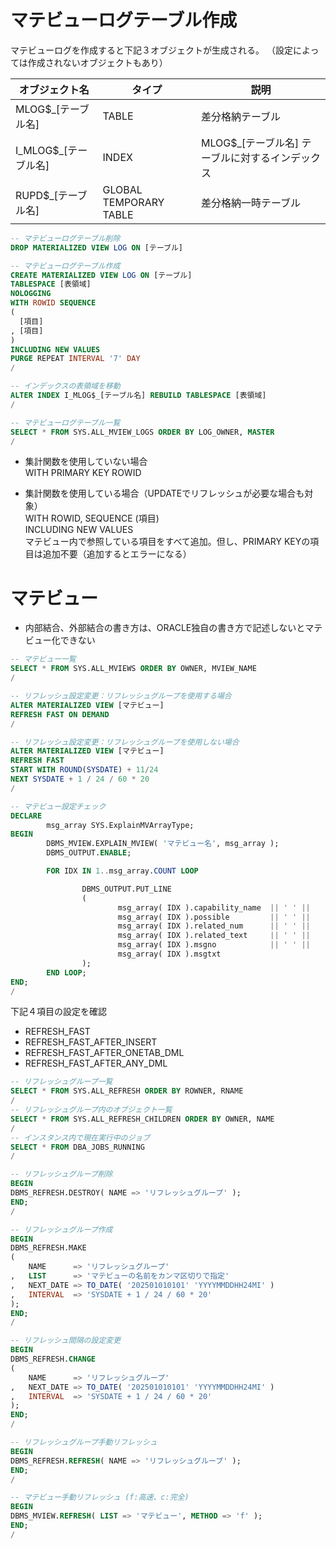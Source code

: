 # マテビューログテーブル作成

マテビューログを作成すると下記３オブジェクトが生成される。
（設定によっては作成されないオブジェクトもあり）

| オブジェクト名 | タイプ | 説明 |
| --- | --- | --- |
| MLOG$_[テーブル名] | TABLE | 差分格納テーブル |
| I_MLOG$_[テーブル名] | INDEX | MLOG$_[テーブル名] テーブルに対するインデックス |
| RUPD$_[テーブル名] | GLOBAL TEMPORARY TABLE | 差分格納一時テーブル |


```SQL
-- マテビューログテーブル削除
DROP MATERIALIZED VIEW LOG ON [テーブル]

-- マテビューログテーブル作成
CREATE MATERIALIZED VIEW LOG ON [テーブル]
TABLESPACE [表領域]
NOLOGGING
WITH ROWID SEQUENCE
(
  [項目]
, [項目]
)
INCLUDING NEW VALUES
PURGE REPEAT INTERVAL '7' DAY
/

-- インデックスの表領域を移動
ALTER INDEX I_MLOG$_[テーブル名] REBUILD TABLESPACE [表領域]
/

-- マテビューログテーブル一覧
SELECT * FROM SYS.ALL_MVIEW_LOGS ORDER BY LOG_OWNER, MASTER
/
```

- 集計関数を使用していない場合  
WITH PRIMARY KEY ROWID  

- 集計関数を使用している場合（UPDATEでリフレッシュが必要な場合も対象）  
WITH ROWID, SEQUENCE (項目)  
INCLUDING NEW VALUES  
マテビュー内で参照している項目をすべて追加。但し、PRIMARY KEYの項目は追加不要（追加するとエラーになる）  

# マテビュー

- 内部結合、外部結合の書き方は、ORACLE独自の書き方で記述しないとマテビュー化できない


```SQL
-- マテビュー一覧
SELECT * FROM SYS.ALL_MVIEWS ORDER BY OWNER, MVIEW_NAME
/

-- リフレッシュ設定変更：リフレッシュグループを使用する場合
ALTER MATERIALIZED VIEW [マテビュー]
REFRESH FAST ON DEMAND
/

-- リフレッシュ設定変更：リフレッシュグループを使用しない場合
ALTER MATERIALIZED VIEW [マテビュー]
REFRESH FAST
START WITH ROUND(SYSDATE) + 11/24
NEXT SYSDATE + 1 / 24 / 60 * 20
/

-- マテビュー設定チェック
DECLARE
        msg_array SYS.ExplainMVArrayType;
BEGIN
        DBMS_MVIEW.EXPLAIN_MVIEW( 'マテビュー名', msg_array );
        DBMS_OUTPUT.ENABLE;

        FOR IDX IN 1..msg_array.COUNT LOOP

                DBMS_OUTPUT.PUT_LINE
                (
                        msg_array( IDX ).capability_name  || ' ' ||
                        msg_array( IDX ).possible         || ' ' ||
                        msg_array( IDX ).related_num      || ' ' ||
                        msg_array( IDX ).related_text     || ' ' ||
                        msg_array( IDX ).msgno            || ' ' ||
                        msg_array( IDX ).msgtxt
                );
        END LOOP;
END;
/
```

下記４項目の設定を確認
- REFRESH_FAST
- REFRESH_FAST_AFTER_INSERT
- REFRESH_FAST_AFTER_ONETAB_DML
- REFRESH_FAST_AFTER_ANY_DML

```SQL
-- リフレッシュグループ一覧
SELECT * FROM SYS.ALL_REFRESH ORDER BY ROWNER, RNAME
/
-- リフレッシュグループ内のオブジェクト一覧
SELECT * FROM SYS.ALL_REFRESH_CHILDREN ORDER BY OWNER, NAME
/
-- インスタンス内で現在実行中のジョブ
SELECT * FROM DBA_JOBS_RUNNING
/

-- リフレッシュグループ削除
BEGIN
DBMS_REFRESH.DESTROY( NAME => 'リフレッシュグループ' );
END;
/

-- リフレッシュグループ作成
BEGIN
DBMS_REFRESH.MAKE
( 
    NAME      => 'リフレッシュグループ' 
,   LIST      => 'マテビューの名前をカンマ区切りで指定'
,   NEXT_DATE => TO_DATE( '202501010101' 'YYYYMMDDHH24MI' )
,   INTERVAL  => 'SYSDATE + 1 / 24 / 60 * 20'
);
END;
/

-- リフレッシュ間隔の設定変更
BEGIN
DBMS_REFRESH.CHANGE
( 
    NAME      => 'リフレッシュグループ' 
,   NEXT_DATE => TO_DATE( '202501010101' 'YYYYMMDDHH24MI' )
,   INTERVAL  => 'SYSDATE + 1 / 24 / 60 * 20'
);
END;
/

-- リフレッシュグループ手動リフレッシュ
BEGIN
DBMS_REFRESH.REFRESH( NAME => 'リフレッシュグループ' );
END;
/

-- マテビュー手動リフレッシュ (f:高速、c:完全)
BEGIN
DBMS_MVIEW.REFRESH( LIST => 'マテビュー', METHOD => 'f' );
END;
/

```
